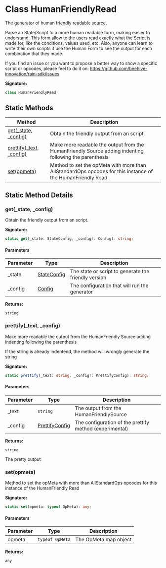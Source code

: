 
# Class HumanFriendlyRead

The generator of human friendly readable source.

Parse an State/Script to a more human readable form, making easier to understand. This form allow to the users read exactly what the Script is made for, like the conditions, values used, etc. Also, anyone can learn to write their own scripts if use the Human Form to see the output for each combination that they made.

If you find an issue or you want to propose a better way to show a specific script or opcodes, please feel to do it on: https://github.com/beehive-innovation/rain-sdk/issues

<b>Signature:</b>

```typescript
class HumanFriendlyRead 
```

## Static Methods

|  Method | Description |
|  --- | --- |
|  [get(\_state, \_config)](./humanfriendlyread.md#get-method-static-1) | Obtain the friendly output from an script. |
|  [prettify(\_text, \_config)](./humanfriendlyread.md#prettify-method-static-1) | Make more readable the output from the HumanFriendly Source adding indenting following the parenthesis |
|  [set(opmeta)](./humanfriendlyread.md#set-method-static-1) | Method to set the opMeta with more than AllStandardOps opcodes for this instance of the HumanFriendly Read |

## Static Method Details

<a id="get-method-static-1"></a>

### get(\_state, \_config)

Obtain the friendly output from an script.

<b>Signature:</b>

```typescript
static get(_state: StateConfig, _config?: Config): string;
```

#### Parameters

|  Parameter | Type | Description |
|  --- | --- | --- |
|  \_state | [StateConfig](../interfaces/stateconfig.md) | The state or script to generate the friendly version |
|  \_config | [Config](../types/config.md) | The configuration that will run the generator |

<b>Returns:</b>

`string`


<a id="prettify-method-static-1"></a>

### prettify(\_text, \_config)

Make more readable the output from the HumanFriendly Source adding indenting following the parenthesis

If the string is already indentend, the method will wrongly generate the string

<b>Signature:</b>

```typescript
static prettify(_text: string, _config?: PrettifyConfig): string;
```

#### Parameters

|  Parameter | Type | Description |
|  --- | --- | --- |
|  \_text | `string` | The output from the HumanFriendlySource |
|  \_config | [PrettifyConfig](../types/prettifyconfig.md) | The configuration of the prettify method (experimental) |

<b>Returns:</b>

`string`

The pretty output

<a id="set-method-static-1"></a>

### set(opmeta)

Method to set the opMeta with more than AllStandardOps opcodes for this instance of the HumanFriendly Read

<b>Signature:</b>

```typescript
static set(opmeta: typeof OpMeta): any;
```

#### Parameters

|  Parameter | Type | Description |
|  --- | --- | --- |
|  opmeta | `typeof OpMeta` | The OpMeta map object |

<b>Returns:</b>

`any`

